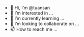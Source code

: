 - 👋 Hi, I’m @tuansan
- 👀 I’m interested in ...
- 🌱 I’m currently learning ...
- 💞️ I’m looking to collaborate on ...
- 📫 How to reach me ...

<!---
tuansan/tuansan is a ✨ special ✨ repository because its `README.md` (this file) appears on your GitHub profile.
You can click the Preview link to take a look at your changes.
--->
